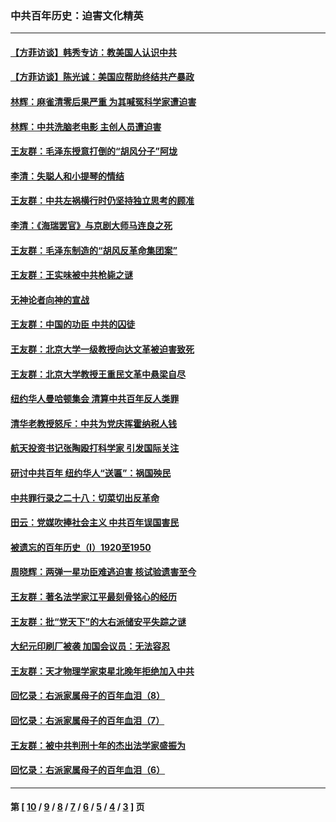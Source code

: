 ### 中共百年历史：迫害文化精英
---
#### [【方菲访谈】韩秀专访：教美国人认识中共](../../pages/nf1176111/n13821310.md?02010430) 
#### [【方菲访谈】陈光诚：美国应帮助终结共产暴政](../../pages/nf1176111/n13759521.md?02010430) 
#### [林辉：麻雀清零后果严重 为其喊冤科学家遭迫害](../../pages/nf1176111/n13746900.md?02010430) 
#### [林辉：中共洗脑老电影 主创人员遭迫害](../../pages/nf1176111/n13699437.md?02010430) 
#### [王友群：毛泽东授意打倒的“胡风分子”阿垅](../../pages/nf1176111/n13592541.md?02010430) 
#### [李清：失聪人和小提琴的情结](../../pages/nf1176111/n13459280.md?02010430) 
#### [王友群：中共左祸横行时仍坚持独立思考的顾准](../../pages/nf1176111/n13444722.md?02010430) 
#### [李清：《海瑞罢官》与京剧大师马连良之死](../../pages/nf1176111/n13412316.md?02010430) 
#### [王友群：毛泽东制造的“胡风反革命集团案”](../../pages/nf1176111/n13324909.md?02010430) 
#### [王友群：王实味被中共枪毙之谜](../../pages/nf1176111/n13307502.md?02010430) 
#### [无神论者向神的宣战](../../pages/nf1176111/n13281535.md?02010430) 
#### [王友群：中国的功臣 中共的囚徒](../../pages/nf1176111/n13291790.md?02010430) 
#### [王友群：北京大学一级教授向达文革被迫害致死](../../pages/nf1176111/n13150966.md?02010430) 
#### [王友群：北京大学教授王重民文革中悬梁自尽](../../pages/nf1176111/n13084645.md?02010430) 
#### [纽约华人曼哈顿集会 清算中共百年反人类罪](../../pages/nf1176111/n13084157.md?02010430) 
#### [清华老教授怒斥：中共为党庆挥霍纳税人钱](../../pages/nf1176111/n13071430.md?02010430) 
#### [航天投资书记张陶殴打科学家 引发国际关注](../../pages/nf1176111/n13069132.md?02010430) 
#### [研讨中共百年 纽约华人“送匾”：祸国殃民](../../pages/nf1176111/n13057367.md?02010430) 
#### [中共罪行录之二十八：切菜切出反革命](../../pages/nf1176111/n13030600.md?02010430) 
#### [田云：党媒吹捧社会主义 中共百年误国害民](../../pages/nf1176111/n13006682.md?02010430) 
#### [被遗忘的百年历史（I）1920至1950](../../pages/nf1176111/n12986411.md?02010430) 
#### [周晓辉：两弹一星功臣难逃迫害 核试验遗害至今](../../pages/nf1176111/n12974997.md?02010430) 
#### [王友群：著名法学家江平最刻骨铭心的经历](../../pages/nf1176111/n12970787.md?02010430) 
#### [王友群：批“党天下”的大右派储安平失踪之谜](../../pages/nf1176111/n12954229.md?02010430) 
#### [大纪元印刷厂被袭 加国会议员：无法容忍](../../pages/nf1176111/n12883028.md?02010430) 
#### [王友群：天才物理学家束星北晚年拒绝加入中共](../../pages/nf1176111/n12792913.md?02010430) 
#### [回忆录：右派家属母子的百年血泪（8）](../../pages/nf1176111/n12706196.md?02010430) 
#### [回忆录：右派家属母子的百年血泪（7）](../../pages/nf1176111/n12706191.md?02010430) 
#### [王友群：被中共判刑十年的杰出法学家盛振为](../../pages/nf1176111/n12706141.md?02010430) 
#### [回忆录：右派家属母子的百年血泪（6）](../../pages/nf1176111/n12698863.md?02010430) 

---
#### 第 [ [10](./10.md?02010430) / [9](./9.md?02010430) / [8](./8.md?02010430) / [7](./7.md?02010430) / [6](./6.md?02010430) / [5](./5.md?02010430) / [4](./4.md?02010430) / [3](./3.md?02010430) ] 页

